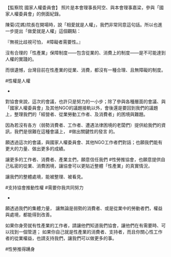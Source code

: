 ---
---
【監察院 國家人權委員會】
照片是本會理事長阿空、與本會理事嘉梁，參與「國家人權委員會」的側面紀錄。

 陳菊(花媽)院長在開場時，說「相愛就是人權」，我們非常同意這句話。所以也進一步提出「做愛就是人權」這個觀點：

『無視比歧視可怕， #障礙者需要性。』

沒有合理的「性產業」保障制度——包含從業的、消費上的制度——是不可能達到人權的實踐的。

而很遺憾，台灣目前在性產業的從業、消費，都沒有一種合理、且無障礙的制度。

#性權是人權

-
對協會來說，這次的會議，也許只是努力的一小步；除了參與各種層面的會議、與「國家人權委員會」及其他NGO的議題接軌以外，會後還是要回到我們的議題上，整理我們的「經營者、從業勞動工作者、及消費者」的困境與難題。

因為若沒有各方（弱勢消費者、工作者、遭遇法律困境的老闆們）提供給我們的資訊，我們是很難在這種會議上， #做出關鍵性的發言 的。

願透過這次的會議，與國家人權委員會、其他NGO工作者們對話；也願我們能有更大的力量、做出更多的成績。

讓更多的工作者、消費者、產業主們，願意信任我們 #性勞推協會，也願意提供自己私密的從業、消費困境，讓協會可以更貼近整體「性產業」的真實情況，

讓我們的整體處境，能被整理、被看見。

#支持協會推動性權 
#需要你我共同努力

-
願透過我們的集體力量，
讓無論是弱勢的消費者、或是從業中的勞動者們，權益與處境，都能得到改善。

如果你身旁就有性產業的工作者，請讓他們知道我們協會，讓他們在有需要時、可以找到一個管道；
如果你自己就是性產業的消費者、支持者，而且你關心性工作者的從業權益，也請支持我們，讓我們可以做更多的事。

#性勞推得踴身